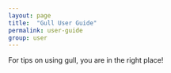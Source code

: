 ```yaml
---
layout: page
title:  "Gull User Guide"
permalink: user-guide
group: user
---
```


For tips on using gull, you are in the right place!